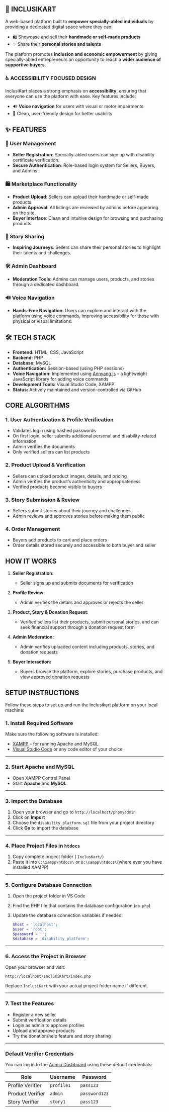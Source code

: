 ## 🧩 INCLUSIKART

 A web-based platform built to **empower specially-abled individuals** by providing a dedicated digital space where they can:

- 🛍️ Showcase and sell their **handmade or self-made products**
- ✨ Share their **personal stories and talents**

The platform promotes **inclusion and economic empowerment** by giving specially-abled entrepreneurs an opportunity to reach a **wider audience of supportive buyers**.

### ♿ ACCESSIBILITY FOCUSED DESIGN

InclusiKart places a strong emphasis on **accessibility**, ensuring that everyone can use the platform with ease. Key features include:

- 🔊 **Voice navigation** for users with visual or motor impairments  
- 🎨 Clean, user-friendly design for better usability

## ✨ FEATURES

### 👤 User Management
- **Seller Registration**: Specially-abled users can sign up with disability certificate verification.
- **Secure Authentication**: Role-based login system for Sellers, Buyers, and Admins.

### 🛍️ Marketplace Functionality
- **Product Upload**: Sellers can upload their handmade or self-made products.
- **Admin Approval**: All listings are reviewed by admins before appearing on the site.
- **Buyer Interface**: Clean and intuitive design for browsing and purchasing products.

### 📖 Story Sharing
- **Inspiring Journeys**: Sellers can share their personal stories to highlight their talents and challenges.

### 🛠️ Admin Dashboard
- **Moderation Tools**: Admins can manage users, products, and stories through a dedicated dashboard.

### 🔊 Voice Navigation
- **Hands-Free Navigation**: Users can explore and interact with the platform using voice commands, improving accessibility for those with physical or visual limitations.

## 🛠️ TECH STACK

- **Frontend:** HTML, CSS, JavaScript  
- **Backend:** PHP  
- **Database:** MySQL  
- **Authentication:** Session-based (using PHP sessions)  
- **Voice Navigation:** Implemented using [Annyang.js](https://www.talater.com/annyang/) – a lightweight JavaScript library for adding voice commands  
- **Development Tools:** Visual Studio Code, XAMPP  
- **Status:** Actively maintained and version-controlled via GitHub

##  CORE ALGORITHMS

### 1. User Authentication & Profile Verification
- Validates login using hashed passwords
- On first login, seller submits additional personal and disability-related information
- Admin verifies the documents
- Only verified sellers can list products

### 2. Product Upload & Verification
- Sellers can upload product images, details, and pricing
- Admin verifies the product’s authenticity and appropriateness
- Verified products become visible to buyers

### 3. Story Submission & Review
- Sellers submit stories about their journey and challenges
- Admin reviews and approves stories before making them public

### 4. Order Management
- Buyers add products to cart and place orders
- Order details stored securely and accessible to both buyer and seller

## HOW IT WORKS

1. **Seller Registration:**
   - Seller signs up and submits documents for verification

2. **Profile Review:**
   - Admin verifies the details and approves or rejects the seller

3. **Product, Story & Donation Request:**
   - Verified sellers list their products, submit personal stories, and can seek financial support through a donation request form

4. **Admin Moderation:**
   - Admin verifies uploaded content including products, stories, and donation requests

5. **Buyer Interaction:**
   - Buyers browse the platform, explore stories, purchase products, and view approved donation requests

## SETUP INSTRUCTIONS

Follow these steps to set up and run the Inclusikart platform on your local machine:

### 1. **Install Required Software**

Make sure the following software is installed:

* [XAMPP](https://www.apachefriends.org/index.html) – for running Apache and MySQL
* [Visual Studio Code](https://code.visualstudio.com/) or any code editor of your choice

---

### 2. **Start Apache and MySQL**

* Open XAMPP Control Panel
* Start **Apache** and **MySQL**

---

### 3. **Import the Database**

1. Open your browser and go to `http://localhost/phpmyadmin`
2. Click on **Import**
3. Choose the `disability_platform.sql` file from your project directory
4. Click **Go** to import the database

---

### 4. **Place Project Files in `htdocs`**

1. Copy complete project folder ( `InclusKart/`)
2. Paste it into `C:\xampp\htdocs\` or `D:\xampp\htdocs\`(where ever you have installed XAMPP)

---

### 5. **Configure Database Connection**

1. Open the project folder in VS Code
2. Find the PHP file that contains the database configuration (`db.php`)
3. Update the database connection variables if needed:

   ```php
   $host = 'localhost';
   $user = 'root';
   $password = '';
   $database = 'disability_platform';
   ```

---

### 6. **Access the Project in Browser**

Open your browser and visit:

```
http://localhost/InclusiKart/index.php
```

Replace `InclusiKart` with your actual project folder name if different.

---
### 7. **Test the Features**

- Register a new seller
- Submit verification details
- Login as admin to approve profiles
- Upload and approve products
- Try the donation/help feature and story sharing

---

### **Default Verifier Credentials**

You can log in to the [Admin Dashboard](http://localhost/InclusiKart/admin_dashboard.php) using these default credentials:

| Role             | Username       | Password     |
| ---------------- | -------------- | ------------ |
| Profile Verifier | `profile1`     | `pass123` |
| Product Verifier | `admin`        | `password123` |
| Story Verifier   | `story1`       | `pass123`   |
